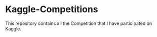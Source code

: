 # Kaggle-Competitions
This repository contains all the Competition that I have participated on Kaggle.
